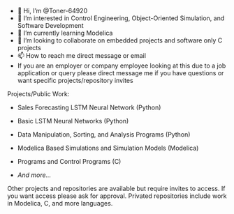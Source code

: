 - 👋 Hi, I’m @Toner-64920
- 👀 I’m interested in Control Engineering, Object-Oriented Simulation, and Software Development
- 🌱 I’m currently learning Modelica
- 💞️ I’m looking to collaborate on embedded projects and software only C projects
- 📫 How to reach me direct message or email
- If you are an employer or company employee looking at this due to a job application or query please direct message me
if you have questions or want specific projects/repository invites

Projects/Public Work:
- Sales Forecasting LSTM Neural Network (Python)

- Basic LSTM Neural Networks (Python)

- Data Manipulation, Sorting, and Analysis Programs (Python)

- Modelica Based Simulations and Simulation Models (Modelica)

- Programs and Control Programs (C)

- *And more...*

Other projects and repositories are available but require invites to access.
If you want access please ask for approval.
Privated repositories include work in Modelica, C, and more languages.

<!---
Toner-64920/Toner-64920 is a ✨ special ✨ repository because its `README.md` (this file) appears on your GitHub profile.
You can click the Preview link to take a look at your changes.
--->
